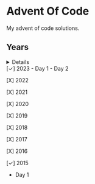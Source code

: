 # Advent Of Code  
My advent of code solutions.
## Years
<details>
<br>
This is how you dropdown.
</details>
[✓] 2023
 - Day 1
 - Day 2

[X] 2022

[X] 2021

[X] 2020

[X] 2019

[X] 2018

[X] 2017

[X] 2016

[✓] 2015
 - Day 1
